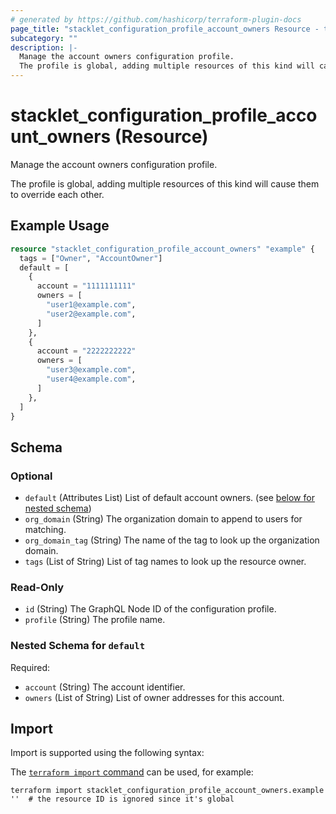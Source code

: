 ```yaml
---
# generated by https://github.com/hashicorp/terraform-plugin-docs
page_title: "stacklet_configuration_profile_account_owners Resource - terraform-provider-stacklet"
subcategory: ""
description: |-
  Manage the account owners configuration profile.
  The profile is global, adding multiple resources of this kind will cause them to override each other.
---
```


# stacklet_configuration_profile_account_owners (Resource)

Manage the account owners configuration profile.

The profile is global, adding multiple resources of this kind will cause them to override each other.

## Example Usage

```terraform
resource "stacklet_configuration_profile_account_owners" "example" {
  tags = ["Owner", "AccountOwner"]
  default = [
    {
      account = "1111111111"
      owners = [
        "user1@example.com",
        "user2@example.com",
      ]
    },
    {
      account = "2222222222"
      owners = [
        "user3@example.com",
        "user4@example.com",
      ]
    },
  ]
}
```

<!-- schema generated by tfplugindocs -->
## Schema

### Optional

- `default` (Attributes List) List of default account owners. (see [below for nested schema](#nestedatt--default))
- `org_domain` (String) The organization domain to append to users for matching.
- `org_domain_tag` (String) The name of the tag to look up the organization domain.
- `tags` (List of String) List of tag names to look up the resource owner.

### Read-Only

- `id` (String) The GraphQL Node ID of the configuration profile.
- `profile` (String) The profile name.

<a id="nestedatt--default"></a>
### Nested Schema for `default`

Required:

- `account` (String) The account identifier.
- `owners` (List of String) List of owner addresses for this account.

## Import

Import is supported using the following syntax:

The [`terraform import` command](https://developer.hashicorp.com/terraform/cli/commands/import) can be used, for example:

```shell
terraform import stacklet_configuration_profile_account_owners.example ''  # the resource ID is ignored since it's global
```
